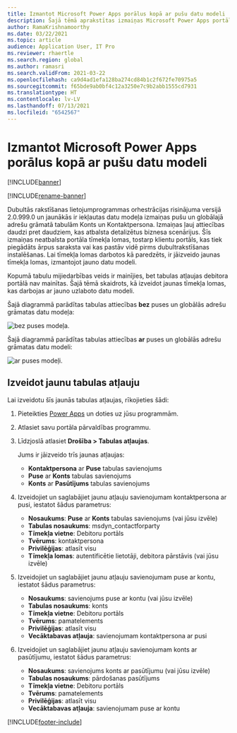 ```yaml
---
title: Izmantot Microsoft Power Apps porālus kopā ar pušu datu modeli
description: Šajā tēmā aprakstītas izmaiņas Microsoft Power Apps portālu tīmekļa lomās, kas ir veiktas, jo puses datu modelis ir dubultrakstīšanā.
author: RamaKrishnamoorthy
ms.date: 03/22/2021
ms.topic: article
audience: Application User, IT Pro
ms.reviewer: rhaertle
ms.search.region: global
ms.author: ramasri
ms.search.validFrom: 2021-03-22
ms.openlocfilehash: ca9d4ad1efa128ba274cd84b1c2f672fe70975a5
ms.sourcegitcommit: f65bde9ab0bf4c12a3250e7c9b2abb1555cd7931
ms.translationtype: HT
ms.contentlocale: lv-LV
ms.lasthandoff: 07/13/2021
ms.locfileid: "6542567"
---
```

# <a name="using-microsoft-power-apps-portals-with-the-party-data-model"></a>Izmantot Microsoft Power Apps porālus kopā ar pušu datu modeli

[!INCLUDE[banner](../../includes/banner.md)]

[!INCLUDE[rename-banner](~/includes/cc-data-platform-banner.md)]

Dubultās rakstīšanas lietojumprogrammas orhestrācijas risinājuma versijā 2.0.999.0 un jaunākās ir iekļautas datu modeļa izmaiņas pušu un globālajā adrešu grāmatā tabulām Konts un Kontaktpersona. Izmaiņas ļauj attiecības daudzi pret daudziem, kas atbalsta detalizētus biznesa scenārijus. Šīs izmaiņas neatbalsta portāla tīmekļa lomas, tostarp klientu portāls, kas tiek piegādāts ārpus saraksta vai kas pastāv vidē pirms dubultrakstīšanas instalēšanas. Lai tīmekļa lomas darbotos kā paredzēts, ir jāizveido jaunas tīmekļa lomas, izmantojot jauno datu modeli. 

Kopumā tabulu mijiedarbības veids ir mainījies, bet tabulas atļaujas debitora portālā nav mainītas. Šajā tēmā skaidrots, kā izveidot jaunas tīmekļa lomas, kas darbojas ar jauno uzlaboto datu modeli.

Šajā diagrammā parādītas tabulas attiecības **bez** puses un globālās adrešu grāmatas datu modeļa:

   ![bez puses modeļa.](media/without-party-model.PNG)

Šajā diagrammā parādītas tabulas attiecības **ar** puses un globālās adrešu grāmatas datu modeli:

   ![ar puses modeļi.](media/with-party-model.png)

## <a name="create-a-new-table-permission"></a>Izveidot jaunu tabulas atļauju

Lai izveidotu šīs jaunās tabulas atļaujas, rīkojieties šādi:

1. Pieteikties [Power Apps](https://make.powerapps.com) un doties uz jūsu programmām.
2. Atlasiet savu portāla pārvaldības programmu.
3. Līdzjoslā atlasiet **Drošība > Tabulas atļaujas**.

    Jums ir jāizveido trīs jaunas atļaujas:

    + **Kontaktpersona** ar **Puse** tabulas savienojums
    + **Puse** ar **Konts** tabulas savienojums
    + **Konts** ar **Pasūtījums** tabulas savienojums

4. Izveidojiet un saglabājiet jaunu atļauju savienojumam kontaktpersona ar pusi, iestatot šādus parametrus:

    + **Nosaukums**: **Puse** ar **Konts** tabulas savienojums (vai jūsu izvēle)
    + **Tabulas nosaukums**: msdyn_contactforparty
    + **Tīmekļa vietne**: Debitoru portāls
    + **Tvērums**: kontaktpersona
    + **Privilēģijas**: atlasīt visu
    + **Tīmekļa lomas**: autentificētie lietotāji, debitora pārstāvis (vai jūsu izvēle)

5. Izveidojiet un saglabājiet jaunu atļauju savienojumam puse ar kontu, iestatot šādus parametrus:

    + **Nosaukums**: savienojums puse ar kontu (vai jūsu izvēle)
    + **Tabulas nosaukums**: konts
    + **Tīmekļa vietne**: Debitoru portāls
    + **Tvērums**: pamatelements
    + **Privilēģijas**: atlasīt visu
    + **Vecāktabavas atļauja**: savienojumam kontaktpersona ar pusi

6. Izveidojiet un saglabājiet jaunu atļauju savienojumam konts ar pasūtījumu, iestatot šādus parametrus:

    + **Nosaukums**: savienojums konts ar pasūtījumu (vai jūsu izvēle)
    + **Tabulas nosaukums**: pārdošanas pasūtījums
    + **Tīmekļa vietne**: Debitoru portāls
    + **Tvērums**: pamatelements
    + **Privilēģijas**: atlasīt visu
    + **Vecāktabavas atļauja**: savienojumam puse ar kontu

[!INCLUDE[footer-include](../../../../includes/footer-banner.md)]
